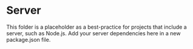# Server

This folder is a placeholder as a best-practice for projects that include a server, such as Node.js. Add your server dependencies here in a new package.json file.
